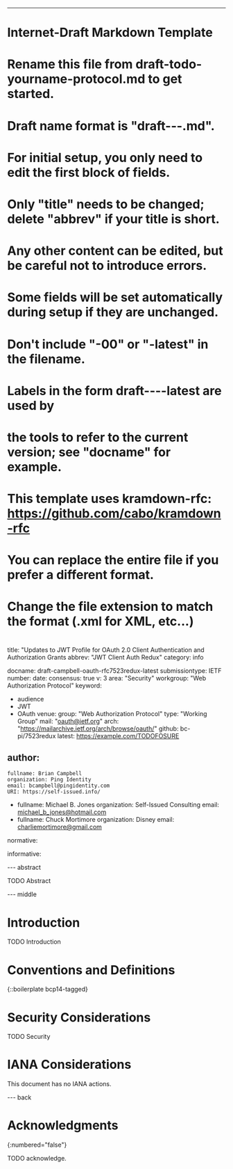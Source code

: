 ---
###
# Internet-Draft Markdown Template
#
# Rename this file from draft-todo-yourname-protocol.md to get started.
# Draft name format is "draft-<yourname>-<workgroup>-<name>.md".
#
# For initial setup, you only need to edit the first block of fields.
# Only "title" needs to be changed; delete "abbrev" if your title is short.
# Any other content can be edited, but be careful not to introduce errors.
# Some fields will be set automatically during setup if they are unchanged.
#
# Don't include "-00" or "-latest" in the filename.
# Labels in the form draft-<yourname>-<workgroup>-<name>-latest are used by
# the tools to refer to the current version; see "docname" for example.
#
# This template uses kramdown-rfc: https://github.com/cabo/kramdown-rfc
# You can replace the entire file if you prefer a different format.
# Change the file extension to match the format (.xml for XML, etc...)
#
###
title: "Updates to JWT Profile for OAuth 2.0 Client Authentication and Authorization Grants
abbrev: "JWT Client Auth Redux"
category: info

docname: draft-campbell-oauth-rfc7523redux-latest
submissiontype: IETF
number:
date:
consensus: true
v: 3
area: "Security"
workgroup: "Web Authorization Protocol"
keyword:
 - audience
 - JWT
 - OAuth
venue:
  group: "Web Authorization Protocol"
  type: "Working Group"
  mail: "oauth@ietf.org"
  arch: "https://mailarchive.ietf.org/arch/browse/oauth/"
  github: bc-pi/7523redux
  latest: https://example.com/TODOFOSURE

author:
 -
    fullname: Brian Campbell
    organization: Ping Identity
    email: bcampbell@pingidentity.com
    URI: https://self-issued.info/
-
    fullname: Michael B. Jones
    organization: Self-Issued Consulting
    email: michael_b_jones@hotmail.com
-
    fullname: Chuck Mortimore
    organization: Disney
    email: charliemortimore@gmail.com

normative:

informative:


--- abstract

TODO Abstract


--- middle

# Introduction

TODO Introduction


# Conventions and Definitions

{::boilerplate bcp14-tagged}


# Security Considerations

TODO Security


# IANA Considerations

This document has no IANA actions.


--- back

# Acknowledgments
{:numbered="false"}

TODO acknowledge.
